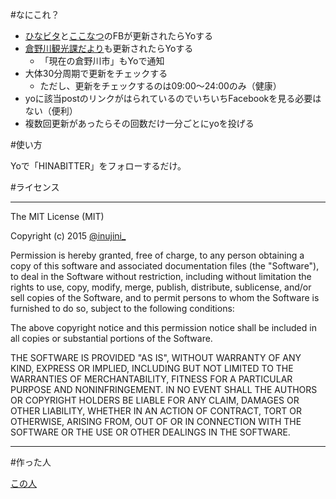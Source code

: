 #なにこれ？

* [ひなビタ](https://www.facebook.com/hinabitter)と[ここなつ](https://www.facebook.com/coconatsu5572)のFBが更新されたらYoする
* [倉野川観光課だより](http://p.eagate.573.jp/game/bemani/hinabita/p/kuranogawa/)も更新されたらYoする
    * 「現在の倉野川市」もYoで通知
* 大体30分周期で更新をチェックする
    * ただし、更新をチェックするのは09:00～24:00のみ（健康）
* yoに該当postのリンクがはられているのでいちいちFacebookを見る必要はない（便利）
* 複数回更新があったらその回数だけ一分ごとにyoを投げる

#使い方

Yoで「HINABITTER」をフォローするだけ。

#ライセンス

***
The MIT License (MIT)

Copyright (c) 2015 [@inujini_](https://twitter.com/inujini_)

Permission is hereby granted, free of charge, to any person obtaining a copy of
 this software and associated documentation files (the "Software"), to deal in
 the Software without restriction, including without limitation the rights to
 use, copy, modify, merge, publish, distribute, sublicense, and/or sell copies of
 the Software, and to permit persons to whom the Software is furnished to do so,
 subject to the following conditions:

The above copyright notice and this permission notice shall be included in all
 copies or substantial portions of the Software.

THE SOFTWARE IS PROVIDED "AS IS", WITHOUT WARRANTY OF ANY KIND, EXPRESS OR IMPLIED, INCLUDING BUT NOT LIMITED TO THE WARRANTIES OF MERCHANTABILITY, FITNESS FOR A PARTICULAR PURPOSE AND NONINFRINGEMENT. IN NO EVENT SHALL THE AUTHORS OR COPYRIGHT HOLDERS BE LIABLE FOR ANY CLAIM, DAMAGES OR OTHER LIABILITY, WHETHER IN AN ACTION OF CONTRACT, TORT OR OTHERWISE, ARISING FROM, OUT OF OR IN CONNECTION WITH THE SOFTWARE OR THE USE OR OTHER DEALINGS IN THE SOFTWARE. 
***

#作った人

[この人](https://twitter.com/inujini_)